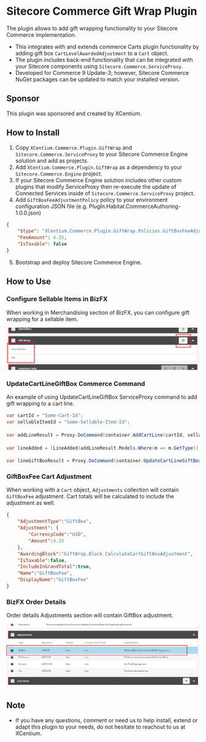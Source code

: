 # Sitecore Commerce Gift Wrap Plugin

The plugin allows to add gift wrapping functionality to your Sitecore Commerce implementation.
- This integrates with and extends commerce Carts plugin functionality by adding gift box `CartLevelAwardedAdjustment` to a `Cart` object.
- The plugin includes back-end functionality that can be integrated with your Sitecore components using `Sitecore.Commerce.ServiceProxy`.
- Developed for Commerce 9 Update-3; however, Sitecore Commerce NuGet packages can be updated to match your installed version.

## Sponsor 

This plugin was sponsored and created by XCentium.

## How to Install

1. Copy `XCentium.Commerce.Plugin.GiftWrap` and `Sitecore.Commerce.ServiceProxy` to your Sitecore Commerce Engine solution and add as projects.
2. Add `XCentium.Commerce.Plugin.GiftWrap` as a dependency to your `Sitecore.Commerce.Engine` project.
3. If your Sitecore Commerce Engine solution includes other custom plugins that modify ServiceProxy then re-execute the update of Connected Services inside of `Sitecore.Commerce.ServiceProxy` project.
4. Add `GiftBoxFeeAdjustmentPolicy` policy to your environment configuration JSON file (e.g. PlugIn.Habitat.CommerceAuthoring-1.0.0.json)
```json
{
    "$type": "XCentium.Commerce.Plugin.GiftWrap.Policies.GiftBoxFeeAdjustmentPolicy, XCentium.Commerce.Plugin.GiftWrap",
    "FeeAmount": 4.25,
    "IsTaxable": false
}
```
5. Bootstrap and deploy Sitecore Commerce Engine.

## How to Use

### Configure Sellable Items in BizFX

When working in Merchandising section of BizFX, you can configure gift wrapping for a sellable item.  
  
![alt text](https://github.com/XCentium/SC-Plugin-Gift-Wrap/blob/master/images/bizfx-gift-wrap.png)

### UpdateCartLineGiftBox Commerce Command

An example of using UpdateCartLineGiftBox ServiceProxy command to add gift wrapping to a cart line.
```csharp
var cartId = "Some-Cart-Id";
var sellableItemId = "Some-Sellable-Item-Id";

var addLineResult = Proxy.DoCommand(container.AddCartLine(cartId, sellableItemId, 1));

var lineAdded = (LineAdded)addLineResult.Models.Where(m => m.GetType() == typeof(LineAdded)).FirstOrDefault();

var lineGiftBoxResult = Proxy.DoCommand(container.UpdateCartLineGiftBox(cartId, lineAdded.LineId, true));
```

### GiftBoxFee Cart Adjustment

When working with a `Cart` object, `Adjustments` collection will contain `GiftBoxFee` adjustment. Cart totals will be calculated to include the adjustment as well.
```json
{
    "AdjustmentType":"GiftBox",
    "Adjustment": {
        "CurrencyCode":"USD",
        "Amount":4.25
    },
    "AwardingBlock":"GiftWrap.Block.CalculateCartGiftBoxAdjustment",
    "IsTaxable":false,
    "IncludeInGrandTotal":true,
    "Name":"GiftBoxFee",
    "DisplayName":"GiftBoxFee"
}
```

### BizFX Order Details

Order details Adjustments section will contain GiftBox adjustment.  
  
![alt text](https://github.com/XCentium/SC-Plugin-Gift-Wrap/blob/master/images/bizfx-order-details.png)

## Note

- If you have any questions, comment or need us to help install, extend or adapt this plugin to your needs, do not hesitate to reachout to us at XCentium.
